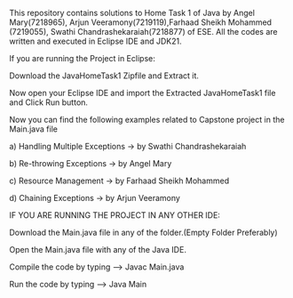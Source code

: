 This repository contains solutions to Home Task 1 of Java by Angel Mary(7218965), Arjun Veeramony(7219119),Farhaad Sheikh Mohammed
(7219055), Swathi Chandrashekaraiah(7218877) of ESE. All the codes are written and executed in Eclipse IDE and JDK21.

If you are running the Project in Eclipse:

Download the JavaHomeTask1 Zipfile and Extract it.

Now open your Eclipse IDE and import the Extracted JavaHomeTask1 file and Click Run button.

Now you can find the following examples related to Capstone project in the Main.java file

  a) Handling Multiple Exceptions -> by Swathi Chandrashekaraiah

  b) Re-throwing Exceptions -> by Angel Mary

  c) Resource Management -> by Farhaad Sheikh Mohammed

  d) Chaining Exceptions -> by Arjun Veeramony

IF YOU ARE RUNNING THE PROJECT IN ANY OTHER IDE:

Download the Main.java file in any of the folder.(Empty Folder Preferably)

Open the Main.java file with any of the Java IDE.

Compile the code by typing --> Javac Main.java

Run the code by typing --> Java Main
